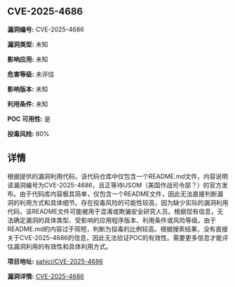 ## CVE-2025-4686

**漏洞编号:** CVE-2025-4686

**漏洞类型:** 未知

**影响应用:** 未知

**危害等级:** 未评估

**影响版本:** 未知

**利用条件:** 未知

**POC 可用性:** 是

**投毒风险:** 80%

## 详情

根据提供的漏洞利用代码，该代码仓库中仅包含一个README.md文件，内容说明该漏洞编号为CVE-2025-4686，且正等待USOM（美国作战司令部？）的官方发布。由于代码库内容极其简单，仅包含一个README文件，因此无法直接判断漏洞的利用方式和具体细节。存在投毒风险的可能性较高，因为缺少实际的漏洞利用代码，该README文件可能被用于混淆或欺骗安全研究人员。根据现有信息，无法确定漏洞的具体类型、受影响的应用程序版本、利用条件或风险等级。由于README.md的内容过于简短，判断为投毒的比例较高。根据搜索结果，没有直接关于CVE-2025-4686的信息，因此无法验证POC的有效性。需要更多信息才能评估漏洞利用的有效性和具体利用方式。

**项目地址:** [sahici/CVE-2025-4686](https://github.com/sahici/CVE-2025-4686)

**漏洞详情:** [CVE-2025-4686](https://nvd.nist.gov/vuln/detail/CVE-2025-4686)